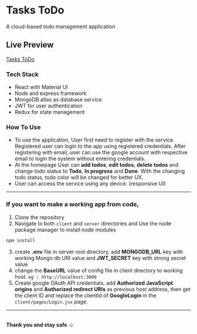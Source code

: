 # Tasks ToDo

A cloud-based todo management application

## Live Preview 
[Tasks ToDo](http://178.128.85.236)

### Tech Stack
- React with Material UI
- Node and express framework
- MongoDB atlas as database service
- JWT for user authentication
- Redux for state management 

### How To Use
- To use the application, User first need to register with the service. Registered user can login to the app using registered credentials. After registering with email, user can use the google account with respective email to login the system without entering credentials.
- At the homepage User can **add todos**, **edit todos**, **delete todos** and change todo status to **Todo**, **In progress** and **Done**. With the changing todo status, todo color will be changed for better UX.
- User can access the service using any device. (responsive UI)

---
### If you want to make a working app from code,

1. Clone the repository
2. Navigate to both `client` and `server` directories and Use the node package manager to install node modules

```bash
npm install 
```
3. create **.env** file in server root directory, add **MONGODB_URL** key with working Mongo db URI value and **JWT_SECRET** key with strong secret value
4. change the **BaseURL** value of config file in client directory to working host.  `eg : http://localhost:3000`
5. Create google OAuth API credentials, add **Authorized JavaScript origins** and **Authorized redirect URIs** as previous host address, then get the client ID and replace the clientId of **GoogleLogin** in the `client/pages/Login.jsx` page.

---

\
**Thank you and stay safe** :relaxed:



